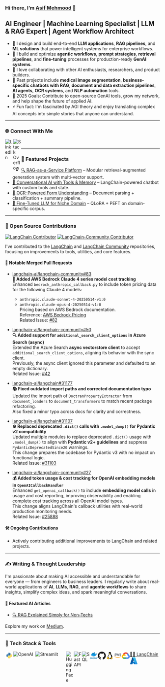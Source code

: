 ### Hi there, I’m [Asif Mehmood](https://www.linkedin.com/in/asifmehmood1997/) 👋

## AI Engineer | Machine Learning Specialist | LLM & RAG Expert | Agent Workflow Architect

- 🔭 I design and build end-to-end **LLM applications**, **RAG pipelines**, and **ML solutions** that power intelligent systems for enterprise workflows.
- 🌱 I build and optimize **agentic workflows**, **prompt strategies**, **retrieval pipelines**, and **fine-tuning** processes for production-ready **GenAI systems**.
- 👯 I love collaborating with other AI enthusiasts, researchers, and product builders.
- 🧠 Past projects include **medical image segmentation**, **business-specific chatbots with RAG**, **document and data extraction pipelines**, **AI agents**, **OCR systems**, and **NLP automation** tools.
- 🥅 2025 Goals: Contribute to open-source GenAI tools, grow my network, and help shape the future of applied AI.
- ⚡ Fun fact: I'm fascinated by AGI theory and enjoy translating complex AI concepts into simple stories that anyone can understand.



---

### 🌐 Connect With Me

[<img align="left" alt="LinkedIn" width="26px" src="https://cdn.jsdelivr.net/npm/simple-icons@v3/icons/linkedin.svg"/>](https://www.linkedin.com/in/asifmehmood1997)[<img align="left" alt="Stack Overflow" width="26px" src="https://cdn.jsdelivr.net/npm/simple-icons@v3/icons/stackoverflow.svg"/>](https://stackoverflow.com/users/9104570/asif-mehmood)
<br />

---

### 🚀 Featured Projects

<!-- PROJECTS:START -->
- [🔍 RAG-as-a-Service Platform](https://github.com/yourusername/rag-platform) – Modular retrieval-augmented generation system with multi-vector support.
- [🤖 Conversational AI with Tools & Memory](https://github.com/yourusername/tool-augmented-agent) – LangChain-powered chatbot with custom tools and state.
- [🧾 OCR-Powered Form Understanding](https://github.com/yourusername/doc-ai-suite) – Document parsing + classification + summary pipeline.
- [🧠 Fine-Tuned LLM for Niche Domain](https://github.com/yourusername/custom-llm) – QLoRA + PEFT on domain-specific corpus.

---

### 🧠 Open Source Contributions

[![LangChain Contributor](https://img.shields.io/badge/LangChain-Contributor-blue?logo=github)](https://github.com/langchain-ai/langchain/pulls?q=is:pr+author:AsifMehmood97)
[![LangChain-Community Contributor](https://img.shields.io/badge/LangChain--Community-Contributor-blue?logo=github)](https://github.com/langchain-ai/langchain-community/pulls?q=is:pr+author:AsifMehmood97)



I've contributed to the [LangChain](https://github.com/langchain-ai/langchain) and [LangChain Community](https://github.com/langchain-ai/langchain-community) repositories, focusing on improvements to tools, utilities, and core features.

#### 🔗 Notable Merged Pull Requests

- [langchain-ai/langchain-community#83](https://github.com/langchain-ai/langchain-community/pull/83)  
  **🔢 Added AWS Bedrock Claude 4 series model cost tracking**  
  Enhanced `bedrock_anthropic_callback.py` to include token pricing data for the following Claude 4 models:
  - `anthropic.claude-sonnet-4-20250514-v1:0`
  - `anthropic.claude-opus-4-20250514-v1:0`  
  Pricing based on AWS Bedrock documentation.  
  Reference: [AWS Bedrock Pricing](https://aws.amazon.com/bedrock/pricing)  
  Related Issue: [#82](https://github.com/langchain-ai/langchain-community/issues/82)

- [langchain-ai/langchain-community#50](https://github.com/langchain-ai/langchain-community/pull/50)  
  **🔍 Added support for `additional_search_client_options` in Azure Search (async)**  
  Extended the Azure Search **async vectorstore client** to accept `additional_search_client_options`, aligning its behavior with the sync client.  
  Previously, the async client ignored this parameter and defaulted to an empty dictionary.  
  Related Issue: [#42](https://github.com/langchain-ai/langchain-community/issues/42)

- [langchain-ai/langchain#31177](https://github.com/langchain-ai/langchain/pull/31177)  
  **📚 Fixed outdated import paths and corrected documentation typo**  
  Updated the import path of `DoctranPropertyExtractor` from `document_loaders` to `document_transformers` to match recent package refactoring.  
  Also fixed a minor typo across docs for clarity and correctness.

- [langchain-ai/langchain#31107](https://github.com/langchain-ai/langchain/pull/31107)  
  **⚙️ Replaced deprecated `.dict()` calls with `.model_dump()` for Pydantic v2 compatibility**  
  Updated multiple modules to replace deprecated `.dict()` usage with `.model_dump()` to align with **Pydantic v2+ guidelines** and suppress `PydanticDeprecatedSince20` warnings.  
  This change prepares the codebase for Pydantic v3 with no impact on functional logic.  
  Related Issue: [#31103](https://github.com/langchain-ai/langchain/issues/31103)

- [langchain-ai/langchain-community#27](https://github.com/langchain-ai/langchain-community/pull/27)  
  **💰 Added token usage & cost tracking for OpenAI embedding models in `OpenAICallbackHandler`**  
  Enhanced `get_openai_callback()` to include **embedding model calls** in usage and cost reporting, improving observability and enabling complete cost tracking across all OpenAI model types.  
  This change aligns LangChain's callback utilities with real-world production monitoring needs.  
  Related Issue: [#25888](https://github.com/langchain-ai/langchain/issues/25888)


#### 🛠️ Ongoing Contributions
- Actively contributing additional improvements to LangChain and related projects.

---

### ✍️ Writing & Thought Leadership

I'm passionate about making AI accessible and understandable for everyone — from engineers to business leaders. I regularly write about real-world applications of **AI**, **LLMs**, **RAG**, and **agentic workflows** to share insights, simplify complex ideas, and spark meaningful conversations.

#### 📝 Featured AI Articles

<!-- CONTENT:START -->
- [🔍 RAG Explained Simply for Non-Techs](https://medium.com/@ch.asifmehmood97/rag-retrieval-augmented-generation-explained-simply-for-non-techs-12b3f7b8d7b3)

<!-- CONTENT:END -->


Explore my work on [Medium](https://medium.com/@ch.asifmehmood97).

---

### 🧠 Tech Stack & Tools

[<img align="left" alt="Python" width="26px" src="https://raw.githubusercontent.com/github/explore/master/topics/python/python.png"/>](https://www.python.org/)
[<img align="left" alt="OpenAI" width="72px" src="https://cdn.iconscout.com/icon/free/png-256/free-openai-7601069-6138535.png"/>](https://openai.com/)
[🦜🔗 LangChain](https://www.langchain.com)
[<img align="left" alt="Streamlit" width="100px" src="https://streamlit.io/images/brand/streamlit-logo-primary-colormark-darktext.svg"/>](https://streamlit.io/)
[<img align="left" alt="Hugging Face" width="26px" src="https://huggingface.co/front/assets/huggingface_logo-noborder.svg"/>](https://huggingface.co/)
[<img align="left" alt="FastAPI" width="26px" src="https://cdn.worldvectorlogo.com/logos/fastapi.svg"/>](https://fastapi.tiangolo.com/)
[<img align="left" alt="SQL" width="26px" src="https://cdn-icons-png.flaticon.com/512/2772/2772128.png"/>](https://www.mysql.com/)
[<img align="left" alt="Docker" width="26px" src="https://raw.githubusercontent.com/github/explore/master/topics/docker/docker.png"/>](https://www.docker.com/)
[<img align="left" alt="GitHub" width="26px" src="https://raw.githubusercontent.com/github/explore/master/topics/github/github.png"/>](https://github.com/)
[<img align="left" alt="Linux" width="26px" src="https://raw.githubusercontent.com/github/explore/master/topics/linux/linux.png"/>](https://www.linux.org/)
[<img align="left" alt="AWS" width="26px" src="https://raw.githubusercontent.com/github/explore/master/topics/aws/aws.png"/>](https://aws.amazon.com/)
[<img align="left" alt="GCP" width="26px" src="https://raw.githubusercontent.com/github/explore/master/topics/google-cloud/google-cloud.png"/>](https://cloud.google.com/)
[<img align="left" alt="Azure" width="26px" src="https://raw.githubusercontent.com/github/explore/master/topics/azure/azure.png"/>](https://azure.microsoft.com/)


<!--

[<img align="left" alt="Git" width="26px" src="https://raw.githubusercontent.com/github/explore/master/topics/git/git.png"/>](#)
[<img align="left" alt="MongoDB" width="26px" src="https://raw.githubusercontent.com/github/explore/master/topics/mongodb/mongodb.png"/>](#)
[<img align="left" alt="OCR" width="26px" src="https://cdn-icons-png.flaticon.com/512/2917/2917993.png"/>](#)

>